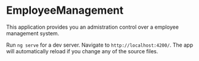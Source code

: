 # EmployeeManagement

This application provides you an admistration control over a employee management system.

Run `ng serve` for a dev server. Navigate to `http://localhost:4200/`. The app will automatically reload if you change any of the source files.


